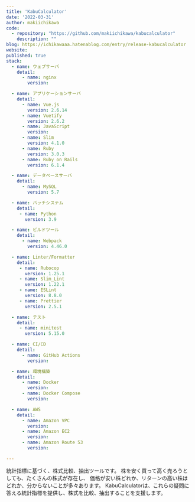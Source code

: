 ```yaml
---
title: 'KabuCalculator'
date: '2022-03-31'
author: makiichikawa
code: 
  - repository: "https://github.com/makiichikawa/kabucalculator"
    description: ""
blog: https://ichikawaaa.hatenablog.com/entry/release-kabucalculator
website:
published: true
stack:
  - name: ウェブサーバ
    detail:
      - name: nginx
        version: 

  - name: アプリケーションサーバ
    detail:
      - name: Vue.js
        version: 2.6.14
      - name: Vuetify
        version: 2.6.2
      - name: JavaScript
        version: 
      - name: Slim
        version: 4.1.0
      - name: Ruby
        version: 3.0.3
      - name: Ruby on Rails
        version: 6.1.4

  - name: データベースサーバ
    detail:
      - name: MySQL
        version: 5.7

  - name: バッチシステム
    detail:
     - name: Python
       version: 3.9

  - name: ビルドツール
    detail:
      - name: Webpack
        version: 4.46.0

  - name: Linter/Formatter
    detail:
     - name: Rubocop
       version: 1.25.1
     - name: Slim_Lint
       version: 1.22.1
     - name: ESLint
       version: 8.8.0
     - name: Prettier
       version: 2.5.1

  - name: テスト
    detail:
     - name: minitest
       version: 5.15.0

  - name: CI/CD
    detail:
      - name: GitHub Actions
        version: 

  - name: 環境構築
    detail:
      - name: Docker
        version:
      - name: Docker Compose
        version:

  - name: AWS
    detail:
      - name: Amazon VPC
        version: 
      - name: Amazon EC2
        version: 
      - name: Amazon Route 53
        version: 

---
```


統計指標に基づく、株式比較、抽出ツールです。 株を安く買って高く売ろうとしても、たくさんの株式が存在し、 価格が安い株どれか、リターンの高い株はどれか、分からないことが多々あります。 KabuCalculatorは、これらの疑問に答える統計指標を提供し、株式を比較、抽出することを支援します。
